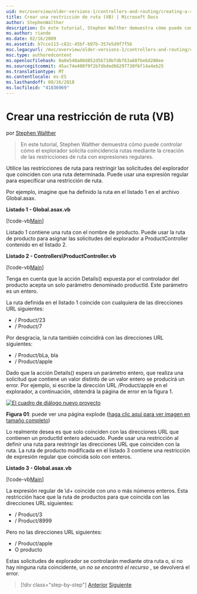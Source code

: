 ```yaml
---
uid: mvc/overview/older-versions-1/controllers-and-routing/creating-a-route-constraint-vb
title: Crear una restricción de ruta (VB) | Microsoft Docs
author: StephenWalther
description: En este tutorial, Stephen Walther demuestra cómo puede controlar cómo el explorador solicita coincidencia rutas mediante la creación de las restricciones de ruta con expresiones regulares.
ms.author: riande
ms.date: 02/16/2009
ms.assetid: b7cce113-c82c-45bf-b97b-357e5d9f7f56
msc.legacyurl: /mvc/overview/older-versions-1/controllers-and-routing/creating-a-route-constraint-vb
msc.type: authoredcontent
ms.openlocfilehash: 0a8e540a00d852d5b710bfdbf63a68f6e6d280ee
ms.sourcegitcommit: 45ac74e400f9f2b7dbded66297730f6f14a4eb25
ms.translationtype: MT
ms.contentlocale: es-ES
ms.lasthandoff: 08/16/2018
ms.locfileid: "41836969"
---
```

<a name="creating-a-route-constraint-vb"></a>Crear una restricción de ruta (VB)
====================
por [Stephen Walther](https://github.com/StephenWalther)

> En este tutorial, Stephen Walther demuestra cómo puede controlar cómo el explorador solicita coincidencia rutas mediante la creación de las restricciones de ruta con expresiones regulares.


Utilice las restricciones de ruta para restringir las solicitudes del explorador que coinciden con una ruta determinada. Puede usar una expresión regular para especificar una restricción de ruta.

Por ejemplo, imagine que ha definido la ruta en el listado 1 en el archivo Global.asax.

**Listado 1 - Global.asax.vb**

[!code-vb[Main](creating-a-route-constraint-vb/samples/sample1.vb)]

Listado 1 contiene una ruta con el nombre de producto. Puede usar la ruta de producto para asignar las solicitudes del explorador a ProductController contenido en el listado 2.

**Listado 2 - Controllers\ProductController.vb**

[!code-vb[Main](creating-a-route-constraint-vb/samples/sample2.vb)]

Tenga en cuenta que la acción Details() expuesta por el controlador del producto acepta un solo parámetro denominado productId. Este parámetro es un entero.

La ruta definida en el listado 1 coincide con cualquiera de las direcciones URL siguientes:

- / Product/23
- / Product/7

Por desgracia, la ruta también coincidirá con las direcciones URL siguientes:

- / Product/bLa, bla
- / Product/apple

Dado que la acción Details() espera un parámetro entero, que realiza una solicitud que contiene un valor distinto de un valor entero se producirá un error. Por ejemplo, si escribe la dirección URL /Product/apple en el explorador, a continuación, obtendrá la página de error en la figura 1.


[![El cuadro de diálogo nuevo proyecto](creating-a-route-constraint-vb/_static/image1.jpg)](creating-a-route-constraint-vb/_static/image1.png)

**Figura 01**: puede ver una página explode ([haga clic aquí para ver imagen en tamaño completo](creating-a-route-constraint-vb/_static/image2.png))


Lo realmente desea es que solo coinciden con las direcciones URL que contienen un productId entero adecuado. Puede usar una restricción al definir una ruta para restringir las direcciones URL que coinciden con la ruta. La ruta de producto modificada en el listado 3 contiene una restricción de expresión regular que coincida solo con enteros.

**Listado 3 - Global.asax.vb**

[!code-vb[Main](creating-a-route-constraint-vb/samples/sample3.vb)]

La expresión regular de \d+ coincide con uno o más números enteros. Esta restricción hace que la ruta de productos para que coincida con las direcciones URL siguientes:

- / Product/3
- / Product/8999

Pero no las direcciones URL siguientes:

- / Product/apple
- O producto

Estas solicitudes de explorador se controlarán mediante otra ruta o, si no hay ninguna ruta coincidente, un *no se encontró el recurso* , se devolverá el error.

> [!div class="step-by-step"]
> [Anterior](creating-custom-routes-vb.md)
> [Siguiente](creating-a-custom-route-constraint-vb.md)
